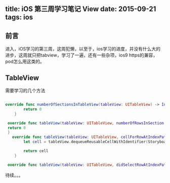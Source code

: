 title: iOS 第三周学习笔记 View
date: 2015-09-21
tags: ios
---

## 前言

进入，iOS学习的第三周，这周犯懒，以至于，ios学习的进度，并没有什么大的进步，这周就只把tabview，学习了一遍，还有一些杂项，ios9 https的兼容，pod怎么用这类的。

<!--more-->

## TableView

需要学习的几个方法
```swift

override func numberOfSectionsInTableView(tableView: UITableView) -> Int {
        return 0
    }

 override func tableView(tableView: UITableView, numberOfRowsInSection section: Int) -> Int {
 return 0
 }
   override func tableView(tableView: UITableView, cellForRowAtIndexPath indexPath: NSIndexPath) -> UITableViewCell {
        let cell = tableView.dequeueReusableCellWithIdentifier(Storyboard.CellReuseIdentifier, forIndexPath: indexPath)

        return cell
    }

 override func tableView(tableView: UITableView, didSelectRowAtIndexPath indexPath: NSIndexPath) {}
```

待续。。。








